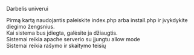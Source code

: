 Darbelis univerui

Pirmą kartą naudojantis paleiskite index.php arba install.php ir įvykdykite diegimo žengsnius.   
Kai sistema bus įdiegta, galėsite ja džiaugtis.  
Sistemai reikia apache serverio su įjungtu allow mode  
Sistemai reikia rašymo ir skaitymo teisių  
